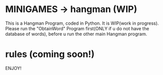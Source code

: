 # MINIGAMES -> hangman (WIP)

This is a Hangman Program, coded in Python. It is WIP(work in progress). Please run the "ObtainWord" Program first(ONLY if u do not have the database of words), before u run the other main Hangman program. 
# rules (coming soon!)

ENJOY!
